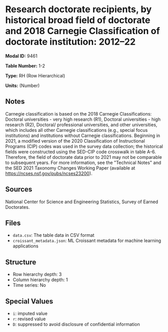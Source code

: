# Research doctorate recipients, by historical broad field of doctorate and 2018 Carnegie Classification of doctorate institution: 2012&#8211;22

**Modal ID:** 9461

**Table Number:** 1-2

**Type:** RH (Row Hierarchical)

**Units:** (Number)

## Notes

Carnegie classification is based on the 2018 Carnegie Classifications: Doctoral universities - very high research (R1), Doctoral universities - high research (R2), Doctoral/ professional universities, and other universities, which includes all other Carnegie classifications (e.g., special focus institutions) and institutions without Carnegie classifications. Beginning in 2021, a modified version of the 2020 Classification of Instructional Programs (CIP) codes was used in the survey data collection; the historical fields were constructed using the SED-CIP code crosswalk in table A-6. Therefore, the field of doctorate data prior to 2021 may not be comparable to subsequent years. For more information, see the "Technical Notes" and the SED 2021 Taxonomy Changes Working Paper (available at https://ncses.nsf.gov/pubs/ncses23200).

## Sources

National Center for Science and Engineering Statistics, Survey of Earned Doctorates.

## Files

- `data.csv`: The table data in CSV format
- `croissant_metadata.json`: ML Croissant metadata for machine learning applications

## Structure

- Row hierarchy depth: 3
- Column hierarchy depth: 1
- Time series: No

## Special Values

- `i`: imputed value
- `r`: revised value
- `D`: suppressed to avoid disclosure of confidential information
